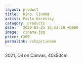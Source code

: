 ```yaml
---
layout: product
title:  Kino, Cinema
artist: Pavlo Kerestey
category: products
date:   2020-02-25 15:53:28 +0000
image:  cinema.jpg
price: £300
permalink: /shop/cinema
---
```

2021, Oil on Canvas, 40x50cm
